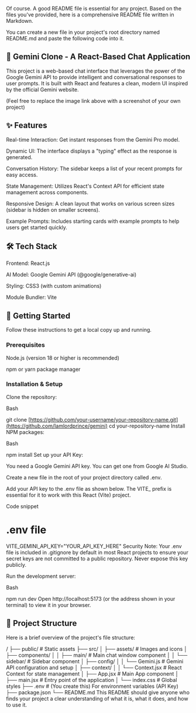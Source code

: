 Of course. A good README file is essential for any project. Based on the files you've provided, here is a comprehensive README file written in Markdown.

You can create a new file in your project's root directory named README.md and paste the following code into it.

## 🤖 Gemini Clone - A React-Based Chat Application
This project is a web-based chat interface that leverages the power of the Google Gemini API to provide intelligent and conversational responses to user prompts. It is built with React and features a clean, modern UI inspired by the official Gemini website.

(Feel free to replace the image link above with a screenshot of your own project)

## ✨ Features
Real-time Interaction: Get instant responses from the Gemini Pro model.

Dynamic UI: The interface displays a "typing" effect as the response is generated.

Conversation History: The sidebar keeps a list of your recent prompts for easy access.

State Management: Utilizes React's Context API for efficient state management across components.

Responsive Design: A clean layout that works on various screen sizes (sidebar is hidden on smaller screens).

Example Prompts: Includes starting cards with example prompts to help users get started quickly.

## 🛠️ Tech Stack
Frontend: React.js

AI Model: Google Gemini API (@google/generative-ai)

Styling: CSS3 (with custom animations)

Module Bundler: Vite

## 🚀 Getting Started
Follow these instructions to get a local copy up and running.

### Prerequisites
Node.js (version 18 or higher is recommended)

npm or yarn package manager

### Installation & Setup
Clone the repository:

Bash

git clone [https://github.com/your-username/your-repository-name.git](https://github.com/Iamlordprince/gemini)
cd your-repository-name
Install NPM packages:

Bash

npm install
Set up your API Key:

You need a Google Gemini API key. You can get one from Google AI Studio.

Create a new file in the root of your project directory called .env.

Add your API key to the .env file as shown below. The VITE_ prefix is essential for it to work with this React (Vite) project.

Code snippet

# .env file
VITE_GEMINI_API_KEY="YOUR_API_KEY_HERE"
Security Note: Your .env file is included in .gitignore by default in most React projects to ensure your secret keys are not committed to a public repository. Never expose this key publicly.

Run the development server:

Bash

npm run dev
Open http://localhost:5173 (or the address shown in your terminal) to view it in your browser.

## 📁 Project Structure
Here is a brief overview of the project's file structure:

/
├── public/                  # Static assets
├── src/
│   ├── assets/              # Images and icons
│   ├── components/
│   │   ├── main/            # Main chat window component
│   │   └── sidebar/         # Sidebar component
│   ├── config/
│   │   └── Gemini.js        # Gemini API configuration and setup
│   ├── context/
│   │   └── Context.jsx      # React Context for state management
│   ├── App.jsx              # Main App component
│   ├── main.jsx             # Entry point of the application
│   └── index.css            # Global styles
├── .env                     # (You create this) For environment variables (API Key)
├── package.json
└── README.md
This README should give anyone who finds your project a clear understanding of what it is, what it does, and how to use it.
